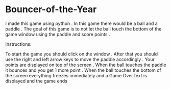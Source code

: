 # Bouncer-of-the-Year
I made this game using python . In this game there would be a ball and a paddle . The goal of this game is to not let the ball touch the bottom of the game window using the paddle and score points .

Instructions:

To start the game you should click on the window . After that you should use the right and left arrow keys to move the paddle accordingly . Your points are displayed on top of the screen . When the ball touches the paddle it bounces and you get 1 more point . When the ball touches the bottom of the screen everything freezes immediately and a Game Over text is displayed and the game ends
